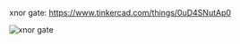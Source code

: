 xnor gate: https://www.tinkercad.com/things/0uD4SNutAp0

![xnor gate](https://github.com/pn1616/ACM_TASK_PAVITHRA_NAIR/assets/143744137/0b82c014-a90f-4954-b471-ee6cdaa52f6c)

